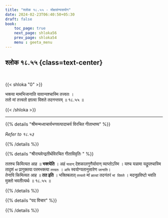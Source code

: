 ```yaml
---
title: "श्लोक १८.५५ - मोक्षसंन्यसयोग"
date: 2024-02-23T06:40:50+05:30
draft: false
book:
    toc_page: true
    next_page: shloka56
    prev_page: shloka54
    menu : geeta_menu
---
```




## श्लोक १८.५५ {class=text-center}

<br/>

{{< shloka  "0"  >}}

भक्त्या मामभिजानाति यावान्यश्चास्मि तत्त्वतः ।  
ततो मां तत्त्वतो ज्ञात्वा विशते तदनन्तरम् ॥ १८.५५ ॥

{{< /shloka >}}

---


{{% details "श्रीमन्मध्वाचार्यभगवत्पादाचर्य विरचित  गीताभाष्य" %}}

*Refer to १८.५३*

{{% /details %}}


{{% details "श्रीराघवेन्द्रतीर्थविरचित गीताविवृतिः " %}}

ततश्च किमित्यत आह ॥ **भक्त्येति** । 
अहं `यावान्` देशकालगुणैर्यावान्‌ व्याप्तोऽस्मि । 
यश्च यन्नामा यद्रूपश्चास्मि तादृशं `मां` प्रागुक्तया परमभक्त्या `तत्त्वतः` । `अभि` स्वयोग्यतानुसारेण `जानाति`।   
तेनापि किमित्यत आह ॥ **तत इति** । भक्तिबलात् `तत्त्वतो` 
मां `ज्ञात्वां` तदनंतरं `मां विशते` । मदनुप्रविष्टो
भवति मुक्तो भवतीत्यर्थः ॥ १८.५५ ॥

{{% /details %}}


{{% details "पद विचार" %}}


{{% /details %}}
